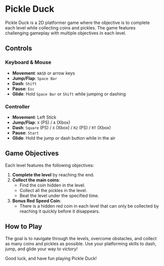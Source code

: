 # Pickle Duck

Pickle Duck is a 2D platformer game where the objective is to complete each level while collecting coins and pickles. The game features challenging gameplay with multiple objectives in each level.

## Controls

### Keyboard & Mouse
- **Movement**: `WASD` or arrow keys
- **Jump/Flap**: `Space Bar`
- **Dash**: `Shift`
- **Pause**: `Esc`
- **Glide**: Hold `Space Bar` or `Shift` while jumping or dashing

### Controller
- **Movement**: Left Stick
- **Jump/Flap**: `X` (PS) / `A` (Xbox)
- **Dash**: `Square` (PS) / `X` (Xbox) / `R2` (PS) / `RT` (Xbox)
- **Pause**: `Start`
- **Glide**: Hold the jump or dash button while in the air

## Game Objectives

Each level features the following objectives:
1. **Complete the level** by reaching the end.
2. **Collect the main coins**:
   - Find the coin hidden in the level.
   - Collect all the pickles in the level.
   - Beat the level under the specified time.
3. **Bonus Red Speed Coin**: 
   - There is a hidden red coin in each level that can only be collected by reaching it quickly before it disappears.

## How to Play

The goal is to navigate through the levels, overcome obstacles, and collect as many coins and pickles as possible. Use your platforming skills to dash, jump, and glide your way to victory!

Good luck, and have fun playing Pickle Duck!
